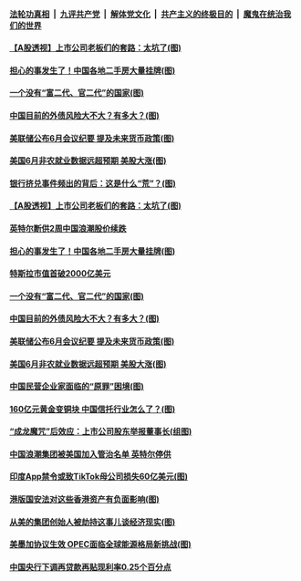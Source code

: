 

####  [法轮功真相](../../../../basic/blob/master/README.md?t=07031202) &nbsp;|&nbsp; [九评共产党](../../../../9ping.md/blob/master/README.md?t=07031202) &nbsp;|&nbsp; [解体党文化](../../../../jtdwh.md/blob/master/README.md?t=07031202)  &nbsp;|&nbsp; [共产主义的终极目的](../../../../gczydzjmd.md/blob/master/README.md?t=07031202) &nbsp;|&nbsp; [魔鬼在统治我们的世界](../../../../mgztzwmdsj.md/blob/master/README.md?t=07031202) 

#### [【A股透视】上市公司老板们的套路：太坑了(图)](../pages/p5/938506.md?t=07031202) 

#### [担心的事发生了！中国各地二手房大量挂牌(图)](../pages/p5/938466.md?t=07031202) 

#### [一个没有“富二代、官二代”的国家(图)](../pages/p5/938500.md?t=07031202) 

#### [中国目前的外债风险大不大？有多大？(图)](../pages/p5/938499.md?t=07031202) 

#### [美联储公布6月会议纪要 提及未来货币政策(图)](../pages/p5/938461.md?t=07031202) 

#### [美国6月非农就业数据远超预期 美股大涨(图)](../pages/p5/938460.md?t=07031202) 

#### [银行挤兑事件频出的背后：这是什么“荒”？(图)](../pages/p5/938496.md?t=07031202) 

#### [【A股透视】上市公司老板们的套路：太坑了(图)](../pages/p5/938506.md?t=07031202) 

#### [英特尔断供2周中国浪潮股价续跌](../pages/p5/938508.md?t=07031202) 

#### [担心的事发生了！中国各地二手房大量挂牌(图)](../pages/p5/938466.md?t=07031202) 

#### [特斯拉市值首破2000亿美元](../pages/p5/938503.md?t=07031202) 

#### [一个没有“富二代、官二代”的国家(图)](../pages/p5/938500.md?t=07031202) 

#### [中国目前的外债风险大不大？有多大？(图)](../pages/p5/938499.md?t=07031202) 

#### [美联储公布6月会议纪要 提及未来货币政策(图)](../pages/p5/938461.md?t=07031202) 

#### [美国6月非农就业数据远超预期 美股大涨(图)](../pages/p5/938460.md?t=07031202) 

#### [中国民营企业家面临的“原罪”困境(图)](../pages/p5/938453.md?t=07031202) 


#### [160亿元黄金变铜块 中国信托行业怎么了？(图)](../pages/p5/938358.md?t=07031202) 

#### [“成龙魔咒”后效应：上市公司股东举报董事长(组图)](../pages/p5/938368.md?t=07031202) 

#### [中国浪潮集团被美国加入管治名单 英特尔停供](../pages/p5/938365.md?t=07031202) 

#### [印度App禁令或致TikTok母公司损失60亿美元(图)](../pages/p5/938364.md?t=07031202) 

#### [港版国安法对这些香港资产有负面影响(图)](../pages/p5/938357.md?t=07031202) 

#### [从美的集团创始人被劫持这事儿谈经济现实(图)](../pages/p5/938344.md?t=07031202) 

#### [美墨加协议生效 OPEC面临全球能源格局新挑战(图)](../pages/p5/938340.md?t=07031202) 


#### [中国央行下调再贷款再贴现利率0.25个百分点](../pages/p5/938264.md?t=07031202) 

